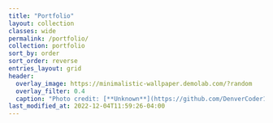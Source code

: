```yaml
---
title: "Portfolio"
layout: collection
classes: wide
permalink: /portfolio/
collection: portfolio
sort_by: order
sort_order: reverse
entries_layout: grid
header:
  overlay_image: https://minimalistic-wallpaper.demolab.com/?random
  overlay_filter: 0.4
  caption: "Photo credit: [**Unknown**](https://github.com/DenverCoder1/minimalistic-wallpaper-collection)" 
last_modified_at: 2022-12-04T11:59:26-04:00
---
```

